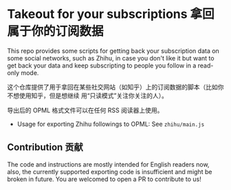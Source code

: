 Takeout for your subscriptions 拿回属于你的订阅数据
====

This repo provides some scripts for getting back your subscription data on some
social networks, such as Zhihu, in case you don't like it but want to get back
your data and keep subscripting to people you follow in a read-only mode.

这个仓库提供了用于拿回在某些社交网站（如知乎）上的订阅数据的脚本（比如你不想使用知乎，但是想继续
用“只读模式”关注你关注的人）。

导出后的 OPML 格式文件可以在任何 RSS 阅读器上使用。

* Usage for exporting Zhihu followings to OPML: See `zhihu/main.js`

## Contribution 贡献

The code and instructions are mostly intended for English readers now, also, the
currently supported exporting code is insufficient and might be broken in future.
You are welcomed to open a PR to contribute to us!
